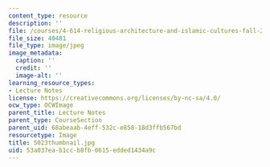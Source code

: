 ```yaml
---
content_type: resource
description: ''
file: /courses/4-614-religious-architecture-and-islamic-cultures-fall-2002/53a037eab1ccb8fb0615edded1434a9c_5023thumbnail.jpg
file_size: 40481
file_type: image/jpeg
image_metadata:
  caption: ''
  credit: ''
  image-alt: ''
learning_resource_types:
- Lecture Notes
license: https://creativecommons.org/licenses/by-nc-sa/4.0/
ocw_type: OCWImage
parent_title: Lecture Notes
parent_type: CourseSection
parent_uid: 68abeaab-4eff-532c-e858-18d3ffb567bd
resourcetype: Image
title: 5023thumbnail.jpg
uid: 53a037ea-b1cc-b8fb-0615-edded1434a9c
---
```

